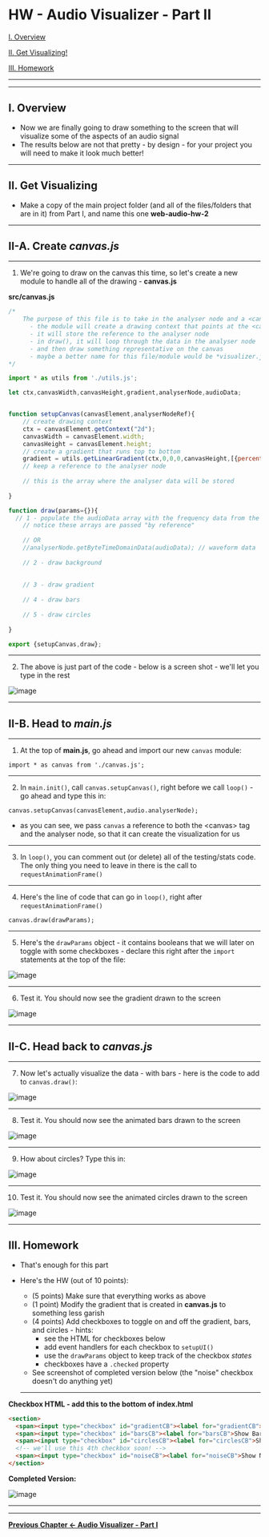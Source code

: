 # HW - Audio Visualizer - Part II

[I. Overview](#overview)

[II. Get Visualizing!](#get-visualizing)

[III. Homework](#homework)

<hr><hr>

<a id="overview" />

## I. Overview

- Now we are finally going to draw something to the screen that will visualize some of the aspects of an audio signal
- The results below are not that pretty - by design -  for your project you will need to make it look much better!

<hr>

<a id="get-visualizing" />

## II. Get Visualizing

- Make a copy of the main project folder (and all of the files/folders that are in it) from Part I, and name this one **web-audio-hw-2**

<hr>

## II-A. Create *canvas.js*

<hr>

1) We're going to draw on the canvas this time, so let's create a new module to handle all of the drawing - **canvas.js**

**src/canvas.js**

```js
/*
	The purpose of this file is to take in the analyser node and a <canvas> element: 
	  - the module will create a drawing context that points at the <canvas> 
	  - it will store the reference to the analyser node
	  - in draw(), it will loop through the data in the analyser node
	  - and then draw something representative on the canvas
	  - maybe a better name for this file/module would be *visualizer.js* ?
*/

import * as utils from './utils.js';

let ctx,canvasWidth,canvasHeight,gradient,analyserNode,audioData;


function setupCanvas(canvasElement,analyserNodeRef){
	// create drawing context
	ctx = canvasElement.getContext("2d");
	canvasWidth = canvasElement.width;
	canvasHeight = canvasElement.height;
	// create a gradient that runs top to bottom
	gradient = utils.getLinearGradient(ctx,0,0,0,canvasHeight,[{percent:0,color:"blue"},{percent:.25,color:"green"},{percent:.5,color:"yellow"},{percent:.75,color:"red"},{percent:1,color:"magenta"}]);
	// keep a reference to the analyser node
	
	// this is the array where the analyser data will be stored
	
}

function draw(params={}){
  // 1 - populate the audioData array with the frequency data from the analyserNode
	// notice these arrays are passed "by reference" 
	
	// OR
	//analyserNode.getByteTimeDomainData(audioData); // waveform data
	
	// 2 - draw background
	
		
	// 3 - draw gradient
	
	// 4 - draw bars
	
	// 5 - draw circles
		
}

export {setupCanvas,draw};
```
<hr>

2) The above is just part of the code - below is a screen shot - we'll let you type in the rest

![image](_images/_av-images/AV-code-6.jpg)

<hr>

## II-B. Head to *main.js*

<hr>

1) At the top of **main.js**, go ahead and import our new `canvas` module:

`import * as canvas from './canvas.js';`

<hr>

2) In `main.init()`, call `canvas.setupCanvas()`, right before we call `loop()` - go ahead and type this in:

`canvas.setupCanvas(canvasElement,audio.analyserNode);`

- as you can see, we pass `canvas` a reference to both the &lt;canvas> tag and the analyser node, so that it can create the visualization for us

<hr>

3) In `loop()`, you can comment out (or delete) all of the testing/stats code. The only thing you need to leave in there is the call to `requestAnimationFrame()`

<hr>

4) Here's the line of code that can go in `loop()`, right after `requestAnimationFrame()`

`canvas.draw(drawParams);`

<hr>

5) Here's the `drawParams` object - it contains booleans that we will later on toggle with some checkboxes - declare this right after the `import` statements at the top of the file:

![image](_images/_av-images/AV-code-7.jpg)

<hr>

6) Test it. You should now see the gradient drawn to the screen

![image](_images/_av-images/screen-shot-1.jpg)

<hr>

## II-C. Head back to *canvas.js*

<hr>

7) Now let's actually visualize the data - with bars - here is the code to add to `canvas.draw()`:

![image](_images/_av-images/AV-code-8.jpg)

<hr>

8) Test it. You should now see the animated bars drawn to the screen

![image](_images/_av-images/screen-shot-2.jpg)

<hr>

9) How about circles? Type this in:

![image](_images/_av-images/AV-code-9.jpg)

<hr>

10) Test it. You should now see the animated circles drawn to the screen

![image](_images/_av-images/screen-shot-3.jpg)

<hr>

<a id="homework"/>

## III. Homework

- That's enough for this part
- Here's the HW (out of 10 points):
  - (5 points) Make sure that everything works as above
  - (1 point) Modify the gradient that is created in **canvas.js** to something less garish
  - (4 points) Add checkboxes to toggle on and off the gradient, bars, and circles - hints:
    - see the HTML for checkboxes below
    - add event handlers for each checkbox to `setupUI()`
    - use the `drawParams` object to keep track of the checkbox *states*
    - checkboxes have a `.checked` property
  - See screenshot of completed version below (the "noise" checkbox doesn't do anything yet)
  
  <hr>
  
**Checkbox HTML - add this to the bottom of index.html**

```html
<section>
  <span><input type="checkbox" id="gradientCB"><label for="gradientCB">Show Gradient</label></span>
  <span><input type="checkbox" id="barsCB"><label for="barsCB">Show Bars</label></span>
  <span><input type="checkbox" id="circlesCB"><label for="circlesCB">Show Circles</label></span>
  <!-- we'll use this 4th checkbox soon! -->
  <span><input type="checkbox" id="noiseCB"><label for="noiseCB">Show Noise</label></span>
</section>
```

**Completed Version:**

![image](_images/_av-images/screen-shot-4.jpg)

<hr><hr>

**[Previous Chapter <- Audio Visualizer - Part I](HW-AV-2195-1.md)**

